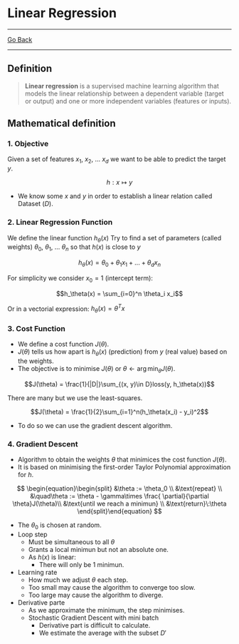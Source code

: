 # Linear Regression
---
[Go Back](UNIOVI/3S2_IntSys/README.md)

---
## Definition

> **Linear regression** is a supervised machine learning algorithm that models the linear relationship between a dependent variable (target or output) and one or more independent variables (features or inputs).

## Mathematical definition
### 1. Objective
Given a set of features $x_1$, $x_2$, ... $x_d$ we want to be able to predict the target $y$.

$$h:x\mapsto y$$

- We know some $x$ and $y$  in order to establish a linear relation called Dataset ($D$).
### 2. Linear Regression Function
We define the linear function $h_\theta(x)$
Try to find a set of parameters (called weights) $\theta_0$, $\theta_1$, ... $\theta_n$ so that $h(x)$ is close to $y$

$$h_\theta(x) = \theta_0 + \theta_1 x_1 + ... + \theta_d x_n$$

For simplicity we consider $x_0 = 1$ (intercept term):

$$h_\theta(x) = \sum_{i=0}^n \theta_i x_i$$

Or in a vectorial expression: $h_\theta(x) = \theta^Tx$
### 3. Cost Function
- We define a cost function $J(\theta)$.
- $J(\theta)$ tells us how apart is $h_\theta(x)$ (prediction) from $y$ (real value) based on the weights.
- The objective is to minimise $J(\theta)$ or $\theta \leftarrow \arg\min_\theta J(\theta)$.

$$J(\theta) = \frac{1}{|D|}\sum_{(x, y)\in D}loss(y, h_\theta(x))$$

There are many but we use the least-squares.

$$J(\theta) = \frac{1}{2}\sum_{i=1}^n(h_\theta(x_i) - y_i)^2$$

- To do so we can use the gradient descent algorithm.
### 4. Gradient Descent
- Algorithm to obtain the weights $\theta$ that minimices the cost function $J(\theta)$.
- It is based on minimising the first-order Taylor Polynomial approximation for $h$.

$$
\begin{equation}\begin{split}
&\theta := \theta_0 \\
&\text{repeat} \\
&\quad\theta := \theta - \gamma\times \frac{
\partial}{\partial \theta}J(\theta)\\
&\text{until we reach a minimun} \\
&\text{return}\:\theta
\end{split}\end{equation}
$$

- The $\theta_0$ is chosen at random.
- Loop step
	- Must be simultaneous to all $\theta$
	- Grants a local minimun but not an absolute one.
	- As $h(x)$ is linear:
		- There will only be 1 minimun.
- Learning rate
	- How much we adjust $\theta$ each step.
	- Too small may cause the algorithm to converge too slow.
	- Too large may cause the algorithm to diverge.
- Derivative parte
	- As we approximate the minimum, the step minimises.
	- Stochastic Gradient Descent with mini batch
		- Derivative part is difficult to calculate.
		- We estimate the average with the subset $D'$
